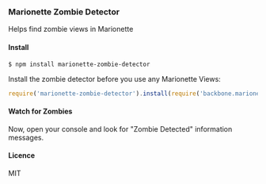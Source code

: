 ### Marionette Zombie Detector

Helps find zombie views in Marionette

#### Install

```shell
$ npm install marionette-zombie-detector
```

Install the zombie detector before you use any Marionette Views:

```js
require('marionette-zombie-detector').install(require('backbone.marionette'));
```

#### Watch for Zombies

Now, open your console and look for "Zombie Detected" information messages.

#### Licence

MIT
